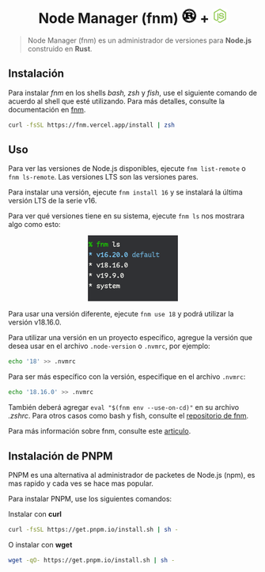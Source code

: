 <h1 align="center">
  Node Manager (fnm)
  <img style="height:30px" src="../assets/rust.webp"> +
  <img style="height:30px" src="../assets/nodejs.webp">
</h1>

> Node Manager (fnm) es un administrador de versiones para **Node.js** construido en **Rust**.

## Instalación

Para instalar _fnm_ en los shells _bash, zsh_ y _fish_, use el siguiente comando de acuerdo al shell que esté utilizando. Para más detalles, consulte la documentación en [fnm](https://github.com/Schniz/fnm).

```bash
curl -fsSL https://fnm.vercel.app/install | zsh
```

## Uso

Para ver las versiones de Node.js disponibles, ejecute `fnm list-remote` o `fnm ls-remote`. Las versiones LTS son las versiones pares.

Para instalar una versión, ejecute `fnm install 16` y se instalará la última versión LTS de la serie v16.

Para ver qué versiones tiene en su sistema, ejecute `fnm ls` nos mostrara algo como esto:

<p align="center"><img src="https://github.com/gr92/my-assets/blob/main/dotfiles/terminal/fnm-ls.png"</p>

Para usar una versión diferente, ejecute `fnm use 18` y podrá utilizar la versión v18.16.0.

Para utilizar una versión en un proyecto específico, agregue la versión que desea usar en el archivo `.node-version` o `.nvmrc`, por ejemplo:

```bash
echo '18' >> .nvmrc
```

Para ser más específico con la versión, especifique en el archivo `.nvmrc`:

```bash
echo '18.16.0' >> .nvmrc
```

También deberá agregar `eval "$(fnm env --use-on-cd)"` en su archivo _.zshrc_. Para otros casos como bash y fish, consulte el [repositorio de fnm](https://github.com/Schniz/fnm).

Para más información sobre fnm, consulte este [articulo](https://www.freecodecamp.org/news/fnm-fast-node-manager/).

## Instalación de PNPM

PNPM es una alternativa al administrador de packetes de Node.js (npm), es mas rapido y cada ves se hace mas popular.

Para instalar PNPM, use los siguientes comandos:

Instalar con **curl**

```bash
curl -fsSL https://get.pnpm.io/install.sh | sh -
```

O instalar con **wget**

```bash
wget -qO- https://get.pnpm.io/install.sh | sh -
```

